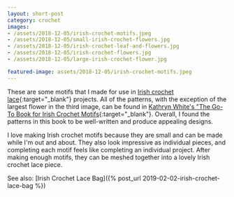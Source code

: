 ```yaml
---
layout: short-post
category: crochet
images:
- /assets/2018-12-05/irish-crochet-motifs.jpeg
- /assets/2018-12-05/small-irish-crochet-flowers.jpg
- /assets/2018-12-05/irish-crochet-leaf-and-flowers.jpg
- /assets/2018-12-05/irish-crochet-flowers.jpg
- /assets/2018-12-05/large-irish-crochet-flower.jpg

featured-image: assets/2018-12-05/irish-crochet-motifs.jpeg
---
```

These are some motifs that I made for use in [Irish crochet lace](https://en.wikipedia.org/wiki/Irish_crochet_lace){:target="_blank"} projects. All of the patterns, with the exception of the largest flower in the third image, can be found in [Kathryn White's "The Go-To Book for Irish Crochet Motifs](https://www.amazon.com/Go-Book-Irish-Crochet-Motifs/dp/1596359234){:target="_blank"}. Overall, I found the patterns in this book to be well-written and produce appealing designs.

I love making Irish crochet motifs because they are small and can be made while I'm out and about. They also look impressive as individual pieces, and completing each motif feels like completing an individual project. After making enough motifs, they can be meshed together into a lovely Irish crochet lace piece.

See also: [Irish Crochet Lace Bag]({% post_url 2019-02-02-irish-crochet-lace-bag %})
